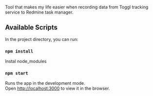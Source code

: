 Tool that makes my life easier when recording data from Toggl tracking service to Redmine task manager. 

## Available Scripts

In the project directory, you can run:

### `npm install`

Instal node_modules

### `npm start`

Runs the app in the development mode.<br />
Open [http://localhost:3000](http://localhost:3000) to view it in the browser.